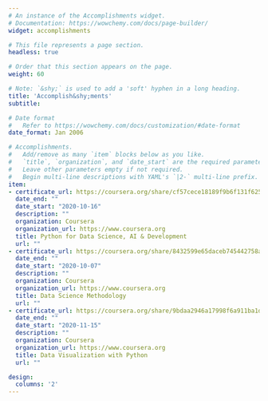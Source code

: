 ```yaml
---
# An instance of the Accomplishments widget.
# Documentation: https://wowchemy.com/docs/page-builder/
widget: accomplishments

# This file represents a page section.
headless: true

# Order that this section appears on the page.
weight: 60

# Note: `&shy;` is used to add a 'soft' hyphen in a long heading.
title: 'Accomplish&shy;ments'
subtitle:

# Date format
#   Refer to https://wowchemy.com/docs/customization/#date-format
date_format: Jan 2006

# Accomplishments.
#   Add/remove as many `item` blocks below as you like.
#   `title`, `organization`, and `date_start` are the required parameters.
#   Leave other parameters empty if not required.
#   Begin multi-line descriptions with YAML's `|2-` multi-line prefix.
item:
- certificate_url: https://coursera.org/share/cf57cece18189f9b6f131f62541f37ec
  date_end: ""
  date_start: "2020-10-16"
  description: ""
  organization: Coursera
  organization_url: https://www.coursera.org
  title: Python for Data Science, AI & Development
  url: ""
- certificate_url: https://coursera.org/share/8432599e65daceb745442758a1f48978
  date_end: ""
  date_start: "2020-10-07"
  description: ""
  organization: Coursera
  organization_url: https://www.coursera.org
  title: Data Science Methodology
  url: ""
- certificate_url: https://coursera.org/share/9bdaa2946a17998f6a911ba1dae276f7
  date_end: ""
  date_start: "2020-11-15"
  description: ""
  organization: Coursera
  organization_url: https://www.coursera.org
  title: Data Visualization with Python
  url: ""

design:
  columns: '2'
---
```

